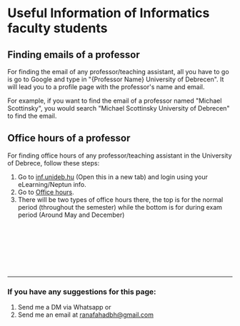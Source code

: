 # Useful Information of Informatics faculty students

## Finding emails of a professor
For finding the email of any professor/teaching assistant, all you have to go is go to Google and type in "{Professor Name} University of Debrecen".
It will lead you to a profile page with the professor's name and email.

For example, if you want to find the email of a professor named "Michael Scottinsky", you would search "Michael Scottinsky University of Debrecen" to find the email.

## Office hours of a professor
For finding office hours of any professor/teaching assistant in the University of Debrece, follow these steps:
1. Go to [inf.unideb.hu](https://inf.unideb.hu) (Open this in a new tab) and login using your eLearning/Neptun info.
2. Go to [Office hours](https://inf.unideb.hu/oktatoi-fogadoorak).
3. There will be two types of office hours there, the top is for the normal period (throughout the semester) while the bottom is for during exam period (Around May and December)
<br>
<br>
<br>
<br>
<br>
<br>




---
### If you have any suggestions for this page:
1. Send me a DM via Whatsapp or
2. Send me an email at ranafahadbh@gmail.com
